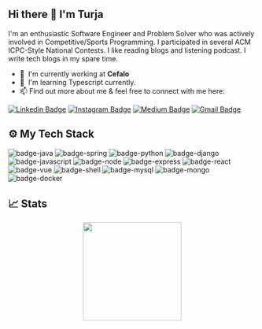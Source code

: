 ## Hi there 👋 I'm Turja
I'm an enthusiastic Software Engineer and Problem Solver who was actively involved in Competitive/Sports Programming. I participated in several ACM ICPC-Style National Contests. I like reading blogs and listening podcast. I write tech blogs in my spare time.

- :office: &nbsp;I'm currently working at **Cefalo**
- :seedling: &nbsp;I'm learning Typescript currently.
- 📫 Find out more about me & feel free to connect with me here:

[![Linkedin Badge](https://img.shields.io/badge/-simantaturja-blue?style=flat-square&logo=Linkedin&logoColor=white&link=https://www.linkedin.com/in/simantaturja/)](https://www.linkedin.com/in/simantaturja/)
[![Instagram Badge](https://img.shields.io/badge/-simantaturja-purple?style=flat-square&logo=instagram&logoColor=white&link=https://instagram.com/simantaturja/)](https://instagram.com/simantaturja)
[![Medium Badge](https://img.shields.io/badge/-@simantaturja-03a57a?style=flat-square&labelColor=000000&logo=Medium&link=https://medium.com/@simantaturja/)](https://medium.com/@simantaturja)
[![Gmail Badge](https://img.shields.io/badge/-simantaturja@gmail.com-c14438?style=flat-square&logo=Gmail&logoColor=white&link=mailto:simantaturja@gmail.com)](mailto:simantaturja@gmail.com)


## ⚙️ My Tech Stack

![badge-java](https://img.shields.io/badge/Java-ED8B00?style=for-the-badge&logo=java&logoColor=white&labelColor=21223e)
![badge-spring](https://img.shields.io/badge/Spring-6DB33F?style=for-the-badge&logo=spring&logoColor=white&labelColor=21223e)
![badge-python](https://img.shields.io/badge/Python-3776AB?style=for-the-badge&logo=python&logoColor=white&labelColor=21223e)
![badge-django](https://img.shields.io/badge/Django-092E20?style=for-the-badge&logo=django&logoColor=white&labelColor=21223e)
![badge-javascript](https://img.shields.io/badge/JavaScript-F7DF1E?style=for-the-badge&logo=javascript&logoColor=black&labelColor=21223e)
![badge-node](https://img.shields.io/badge/Node.js-43853D?style=for-the-badge&logo=node.js&logoColor=white&labelColor=21223e)
![badge-express](https://img.shields.io/badge/Express.js-404D59?style=for-the-badge)
![badge-react](https://img.shields.io/badge/React-20232A?style=for-the-badge&logo=react&logoColor=61DAFB&labelColor=21223e)
![badge-vue](https://img.shields.io/badge/Vue.js-35495E?style=for-the-badge&logo=vue.js&logoColor=4FC08D&labelColor=21223e)
![badge-shell](https://img.shields.io/badge/Shell_Script-121011?style=for-the-badge&logo=gnu-bash&logoColor=white&labelColor=21223e)
![badge-mysql](https://img.shields.io/badge/MySQL-00000F?style=for-the-badge&logo=mysql&logoColor=white&labelColor=21223e)
![badge-mongo](https://img.shields.io/badge/MongoDB-4EA94B?style=for-the-badge&logo=mongodb&logoColor=white&labelColor=21223e)
![badge-docker](https://img.shields.io/badge/tools-docker-f6c819?style=for-the-badge&logo=docker&logoColor=white&labelColor=21223e)



## &#x1f4c8; Stats
<p align="center" >


  <img height="200" src="https://github-readme-stats.vercel.app/api?username=simantaturja&bg_color=21223e&title_color=f6c819&text_color=fff&show_icons=true&icon_color=fff&count_private=true" />
</p>





